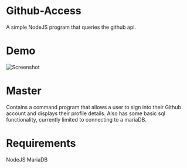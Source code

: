 # Github-Access
A simple NodeJS program that queries the github api.

# Demo
![Screenshot](readme_resource/Visualisation_Demo.gif)

# Master

Contains a command program that allows a user to sign into their Github account and displays their profile details.
Also has some basic sql functionality, currently limited to connecting to a mariaDB.

# Requirements 
NodeJS
MariaDB
